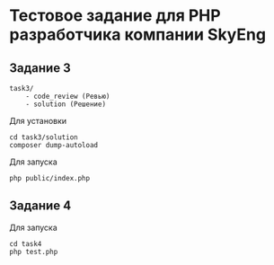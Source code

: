 # Тестовое задание для PHP разработчика компании SkyEng

## Задание 3

```
task3/
    - code_review (Ревью)
    - solution (Решение)
```

Для установки

```console
cd task3/solution
composer dump-autoload
```

Для запуска

```console
php public/index.php
```

## Задание 4

Для запуска

```console
cd task4
php test.php
```